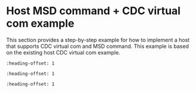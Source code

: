 # Host MSD command + CDC virtual com example

This section provides a step-by-step example for how to implement a host that supports CDC virtual com and MSD command. This example is based on the existing host CDC virtual com example.


```{include} ../topics/usb_component_files.md
:heading-offset: 1
```

```{include} ../topics/usb_hostevent_function.md
:heading-offset: 1
```

```{include} ../topics/main_function_task.md
:heading-offset: 1
```


